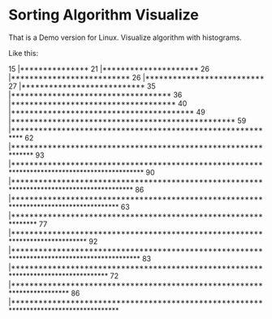 # Sorting Algorithm Visualize
That is a Demo version for Linux. Visualize algorithm with histograms.

Like this: 

 15 |***************
 21 |*********************
 26 |**************************
 26 |**************************
 27 |***************************
 35 |***********************************
 36 |************************************
 40 |****************************************
 49 |*************************************************
 59 |***********************************************************
 62 |**************************************************************
 93 |*********************************************************************************************
 90 |******************************************************************************************
 86 |**************************************************************************************
 63 |***************************************************************
 77 |*****************************************************************************
 92 |********************************************************************************************
 83 |***********************************************************************************
 72 |************************************************************************
 86 |**************************************************************************************

